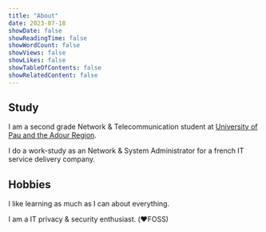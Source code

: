 ```yaml
---
title: "About"
date: 2023-07-18
showDate: false
showReadingTime: false
showWordCount: false
showViews: false
showLikes: false
showTableOfContents: false
showRelatedContent: false
---
```


## Study
I am a second grade Network & Telecommunication student at [University of Pau and the Adour Region](https://univ-pau.fr).

I do a work-study as an Network & System Administrator for a french IT service delivery company.

## Hobbies

I like learning as much as I can about everything.

I am a IT privacy & security enthusiast. (:heart:FOSS)